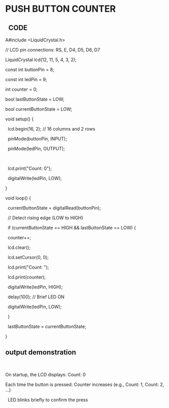 



#              **PUSH BUTTON COUNTER**



## &nbsp;                      **CODE**

A#include <LiquidCrystal.h>



// LCD pin connections: RS, E, D4, D5, D6, D7

LiquidCrystal lcd(12, 11, 5, 4, 3, 2);



const int buttonPin = 8;

const int ledPin = 9;



int counter = 0;

bool lastButtonState = LOW;

bool currentButtonState = LOW;



void setup() {

&nbsp; lcd.begin(16, 2); // 16 columns and 2 rows

&nbsp; pinMode(buttonPin, INPUT);

&nbsp; pinMode(ledPin, OUTPUT);

&nbsp; 

&nbsp; lcd.print("Count: 0");

&nbsp; digitalWrite(ledPin, LOW);

}



void loop() {

&nbsp; currentButtonState = digitalRead(buttonPin);



&nbsp; // Detect rising edge (LOW to HIGH)

&nbsp; if (currentButtonState == HIGH \&\& lastButtonState == LOW) {

&nbsp;   counter++;

&nbsp;   lcd.clear();

&nbsp;   lcd.setCursor(0, 0);

&nbsp;   lcd.print("Count: ");

&nbsp;   lcd.print(counter);



&nbsp;   digitalWrite(ledPin, HIGH);

&nbsp;   delay(100); // Brief LED ON

&nbsp;   digitalWrite(ledPin, LOW);

&nbsp; }



&nbsp; lastButtonState = currentButtonState;

}





##                  **output demonstration** 

&nbsp;  

On startup, the LCD displays: Count: 0



Each time the button is pressed: Counter increases (e.g., Count: 1, Count: 2, ...)

&nbsp;   LED blinks briefly to confirm the press





